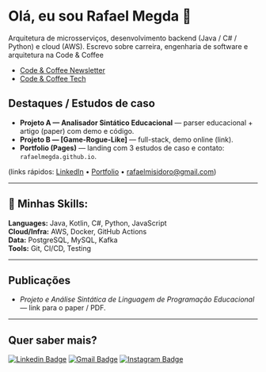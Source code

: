 # Olá, eu sou Rafael Megda 👋

Arquitetura de microsserviços, desenvolvimento backend (Java / C# / Python) e cloud (AWS). Escrevo sobre carreira, engenharia de software e arquitetura na Code & Coffee

- [Code & Coffee Newsletter](https://www.linkedin.com/newsletters/7057736334987141121/)
- [Code & Coffee Tech](https://medium.com/@rafaelmisidoro)


## Destaques / Estudos de caso
- **Projeto A — Analisador Sintático Educacional** — parser educacional + artigo (paper) com demo e código.  
- **Projeto B — [Game-Rogue-Like]** — full-stack, demo online (link).  
- **Portfolio (Pages)** — landing com 3 estudos de caso e contato: `rafaelmegda.github.io`.

(links rápidos: [LinkedIn](sua-url) • [Portfolio](https://rafaelmegda.github.io) • rafaelmisidoro@gmail.com)

---

## 🚀 Minhas Skills:
**Languages:** Java, Kotlin, C#, Python, JavaScript  
**Cloud/Infra:** AWS, Docker, GitHub Actions  
**Data:** PostgreSQL, MySQL, Kafka  
**Tools:** Git, CI/CD, Testing

---

## Publicações
- *Projeto e Análise Sintática de Linguagem de Programação Educacional* — link para o paper / PDF.

---

## Quer saber mais?
[![Linkedin Badge](https://img.shields.io/badge/-LinkedIn-blue?style=flat-square&logo=Linkedin&logoColor=white&link=https://www.linkedin.com/in/rafaelmegda/)](https://www.linkedin.com/in/rafaelmegda/)
[![Gmail Badge](https://img.shields.io/badge/-Gmail-c14438?style=flat-square&logo=Gmail&logoColor=white&link=mailto:rafaelmegda@gmail.com)](mailto:rafaelmisidoro@gmail.com)
[![Instagram Badge](https://img.shields.io/badge/-Instagram-E4405F?style=flat-square&logo=Instagram&logoColor=white&link=https://www.instagram.com/megdarafael)](https://www.instagram.com/megdarafael)
